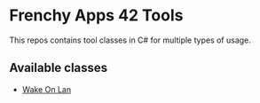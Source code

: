 # Frenchy Apps 42 Tools

This repos contains tool classes in C# for multiple types of usage.

## Available classes

* [Wake On Lan](https://github.com/FrApp42/Tools/blob/main/Tools/WakeOnLan)
